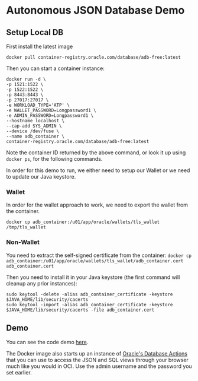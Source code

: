 # Autonomous JSON Database Demo

## Setup Local DB

First install the latest image

```shell
docker pull container-registry.oracle.com/database/adb-free:latest
```

Then you can start a container instance:

```shell
docker run -d \
-p 1521:1522 \
-p 1522:1522 \
-p 8443:8443 \
-p 27017:27017 \
-e WORKLOAD_TYPE='ATP' \
-e WALLET_PASSWORD=Longpassword1 \
-e ADMIN_PASSWORD=Longpassword1 \
--hostname localhost \
--cap-add SYS_ADMIN \
--device /dev/fuse \
--name adb_container \
container-registry.oracle.com/database/adb-free:latest
```

Note the container ID returned by the above command, or look it up using `docker ps`, for the following commands.

In order for this demo to run, we either need to setup our Wallet or we need to update our Java keystore.

### Wallet

In order for the wallet approach to work, we need to export the wallet from the container.

`docker cp adb_container:/u01/app/oracle/wallets/tls_wallet /tmp/tls_wallet`

### Non-Wallet

You need to extract the self-signed certificate from the container:
`docker cp adb_container:/u01/app/oracle/wallets/tls_wallet/adb_container.cert adb_container.cert`

Then you need to install it in your Java keystore (the first command will cleanup any prior instances):

```shell
sudo keytool -delete -alias adb_container_certificate -keystore $JAVA_HOME/lib/security/cacerts
sudo keytool -import -alias adb_container_certificate -keystore $JAVA_HOME/lib/security/cacerts -file adb_container.cert
```

## Demo

You can see the code demo [here](src/main/kotlin/com/projectronin/interop/soda/SodaDemo.kt).

The Docker image also starts up an instance
of [Oracle's Database Actions](https://localhost:8443/ords/admin/_sdw/) that you can use to access the JSON and
SQL views through your browser much like you would in OCI. Use the admin username and the password you set earlier.

